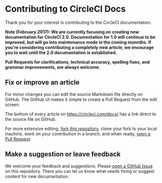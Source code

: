 # Contributing to CircleCI Docs

Thank you for your interest in contributing to the CircleCI documentation.

**Note (February 2017): We are currently focusing on creating new documentation for CircleCI 2.0. Documentation for 1.0
will continue to be improved, but will go into maintenance mode in the coming monnths. If you're considering contributing
a completely new article, we encourage you to wait until the 2.0 documentation is established.**

**Pull Requests for clarifications, technical accuracy, spelling fixes, and grammar improvements, are always welcome.**

## Fix or improve an article

For minor changes you can edit the source Markdown file directly on GitHub. The GitHub UI makes it simple to create a
Pull Request from the edit screen.

The bottom of every article on https://circleci.com/docs/ has a link direct to the source file on GitHub.

For more extensive editing, [fork this repository](https://github.com/circleci/circleci-docs#fork-destination-box),
clone your fork to your local machine, work on your contribution in a branch, and when ready, 
[open a Pull Request](https://help.github.com/articles/creating-a-pull-request/).

## Make a suggestion or leave feedback

We welcome your feedback and suggestions. Please [open a GitHub Issue](https://github.com/circleci/circleci-docs/issues) 
on this repository. There you can let us know what needs fixing or suggest content for new documantation.
